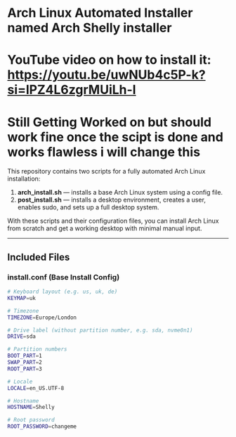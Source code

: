 # Arch Linux Automated Installer named Arch Shelly installer

# YouTube video on how to install it: https://youtu.be/uwNUb4c5P-k?si=lPZ4L6zgrMUiLh-I

# Still Getting Worked on but should work fine once the scipt is done and works flawless i will change this

This repository contains two scripts for a fully automated Arch Linux installation:

1. **arch_install.sh** — installs a base Arch Linux system using a config file.
2. **post_install.sh** — installs a desktop environment, creates a user, enables sudo, and sets up a full desktop system.

With these scripts and their configuration files, you can install Arch Linux from scratch and get a working desktop with minimal manual input.

---

## Included Files

### install.conf (Base Install Config)
```bash
# Keyboard layout (e.g. us, uk, de)
KEYMAP=uk

# Timezone
TIMEZONE=Europe/London

# Drive label (without partition number, e.g. sda, nvme0n1)
DRIVE=sda

# Partition numbers
BOOT_PART=1
SWAP_PART=2
ROOT_PART=3

# Locale
LOCALE=en_US.UTF-8

# Hostname
HOSTNAME=Shelly

# Root password
ROOT_PASSWORD=changeme
